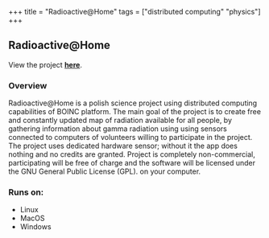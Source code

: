 +++
title = "Radioactive@Home"
tags = ["distributed computing" "physics"]
+++

## Radioactive@Home

View the project [**here**](http://radioactiveathome.org/boinc/).

### Overview

Radioactive@Home is a polish science project using distributed computing capabilities of BOINC platform. The main goal of the project is to create free and constantly updated map of radiation available for all people, by gathering information about gamma radiation using using sensors connected to computers of volunteers willing to participate in the project. The project uses dedicated hardware sensor; without it the app does nothing and no credits are granted.
Project is completely non-commercial, participating will be free of charge and the software will be licensed under the GNU General Public License (GPL). on your computer.

### Runs on:
- Linux
- MacOS
- Windows

